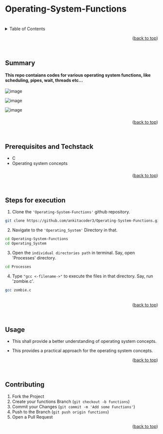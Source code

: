 <a name="readme-top"></a>

# Operating-System-Functions
###
<!---![image](https://github.com/ankitacoder3/Operating-System-Functions/assets/73939061/981eeb0c-651b-4ea4-9eb9-38753a07f740)-->

###
###
</br>

<details>
  <summary>Table of Contents</summary>
## Content
* Summary
* Prerequisites and Techstack
* Steps for execution
* Usage
* Contributing
</details>

<p align="right">(<a href="#readme-top">back to top</a>)</p>
</br>

## Summary
#### This repo contaians codes for various operating system functions, like scheduling, pipes, wait, threads etc... 
<!--![image](https://github.com/ankitacoder3/Operating-System-Functions/assets/73939061/300cda78-085e-476f-9c75-6b19877b2434)-->
![image](https://github.com/ankitacoder3/Operating-System-Functions/assets/73939061/a4e72d3b-aff0-4692-aa40-5203b9dbee6c)

![image](https://github.com/ankitacoder3/Operating-System-Functions/assets/73939061/5d5db933-40ce-46be-b70f-16ccb9526c02)

![image](https://github.com/ankitacoder3/Operating-System-Functions/assets/73939061/919b667b-327d-4541-b0f2-fae12144f992)




###
###

<p align="right">(<a href="#readme-top">back to top</a>)</p>
</br>

## Prerequisites and Techstack
* C
* Operating system concepts
###
###

<p align="right">(<a href="#readme-top">back to top</a>)</p>
</br>

## Steps for execution

 1. Clone the ``` 'Operating-System-Functions' ``` github repository.
  ```sh 
  git clone https://github.com/ankitacoder3/Operating-System-Functions.git 
  ```
 2. Navigate to the ``` 'Operating_System' ``` Directory in that.
  ```sh
  cd Operating-System-Functions
  cd Operating_System
  ```
  3. Open the ```individual directories path``` in terminal.  Say, open 'Processes' directory.
  ```sh
  cd Processes
  ```
  4. Type ``` "gcc <-filename->" ``` to execute the files in that directory. Say, run 'zombie.c'.
  ```sh
  gcc zombie.c
  ```
  ###
  ###### 
  ###
  ###

  <p align="right">(<a href="#readme-top">back to top</a>)</p>
</br>

## Usage
* This shall provide a better understanding of operating system concepts.
* This provides a practical approach for the operating system concepts.

  <p align="right">(<a href="#readme-top">back to top</a>)</p>
  </br>

## Contributing
1. Fork the Project
2. Create your functions Branch (`git checkout -b functions`)
4. Commit your Changes (`git commit -m 'Add some Functions'`)
5. Push to the Branch (`git push origin functions`)
6. Open a Pull Request

<p align="right">(<a href="#readme-top">back to top</a>)</p>
